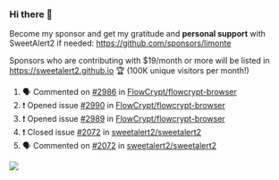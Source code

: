### Hi there 👋

Become my sponsor and get my gratitude and **personal support** with SweetAlert2 if needed: https://github.com/sponsors/limonte

Sponsors who are contributing with $19/month or more will be listed in https://sweetalert2.github.io 🏆 (100K unique visitors per month!)

<!--START_SECTION:activity-->
1. 🗣 Commented on [#2986](https://github.com/FlowCrypt/flowcrypt-browser/issues/2986) in [FlowCrypt/flowcrypt-browser](https://github.com/FlowCrypt/flowcrypt-browser)
2. ❗️ Opened issue [#2990](https://github.com/FlowCrypt/flowcrypt-browser/issues/2990) in [FlowCrypt/flowcrypt-browser](https://github.com/FlowCrypt/flowcrypt-browser)
3. ❗️ Opened issue [#2989](https://github.com/FlowCrypt/flowcrypt-browser/issues/2989) in [FlowCrypt/flowcrypt-browser](https://github.com/FlowCrypt/flowcrypt-browser)
4. ❗️ Closed issue [#2072](https://github.com/sweetalert2/sweetalert2/issues/2072) in [sweetalert2/sweetalert2](https://github.com/sweetalert2/sweetalert2)
5. 🗣 Commented on [#2072](https://github.com/sweetalert2/sweetalert2/issues/2072) in [sweetalert2/sweetalert2](https://github.com/sweetalert2/sweetalert2)
<!--END_SECTION:activity-->

![](https://github-readme-stats.vercel.app/api?username=limonte&theme=vue&show_icons=true)
